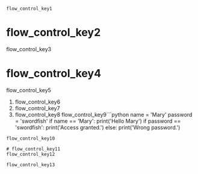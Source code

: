 ```ngMeta
flow_control_key1
```
# flow_control_key2
flow_control_key3

# flow_control_key4
flow_control_key5

1. flow_control_key6
2. flow_control_key7
3. flow_control_key8
flow_control_key9```python
name = 'Mary'
password = 'swordfish'
if name == 'Mary':
    print('Hello Mary')
    if password == 'swordfish':
        print('Access granted.')
    else:
        print('Wrong password.')
```
flow_control_key10

# flow_control_key11
flow_control_key12

flow_control_key13

